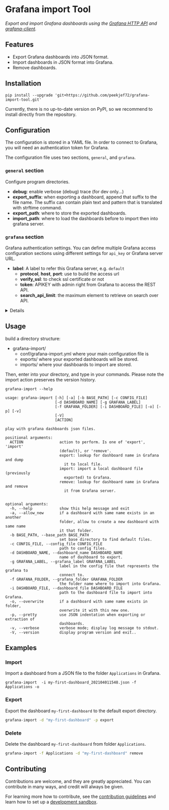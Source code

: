 # Grafana import Tool

_Export and import Grafana dashboards using the [Grafana HTTP API] and
[grafana-client]._


## Features

- Export Grafana dashboards into JSON format.
- Import dashboards in JSON format into Grafana.
- Remove dashboards.


## Installation

```shell
pip install --upgrade 'git+https://github.com/peekjef72/grafana-import-tool.git'
```

Currently, there is no up-to-date version on PyPI, so we recommend to
install directly from the repository.


## Configuration

The configuration is stored in a YAML file. In order to connect to Grafana, you
will need an authentication token for Grafana.

The configuration file uses two sections, `general`, and `grafana`.

### `general` section
Configure program directories.

* **debug**: enable verbose (debug) trace (for dev only...)
* **export_suffix**: when exporting a dashboard, append that suffix to the file name. The suffix can contain plain text and pattern that is translated with strftime command.
* **export_path**: where to store the exported dashboards.
* **import_path**: where to load the dashboards before to import then into grafana server.

### `grafana` section

Grafana authentication settings. You can define multiple Grafana access
configuration sections using different settings for `api_key` or Grafana
server URL.

* **label**: A label to refer this Grafana server, e.g. `default`
  * **protocol**, **host**, **port**: use to build the access url
  * **verify_ssl**: to check ssl certificate or not
  * **token**: APIKEY with admin right from Grafana to access the REST API.
  * **search_api_limit**: the maximum element to retrieve on search over API.

<details>

**Example:**

```yaml
---

  general:
    debug: false
    import_folder: test_import

  grafana:
    default:
      protocol: http
      host: localhost
      port: 3000
      token: "____APIKEY____"
      search_api_limit: 5000
      verify_ssl: true
```
</details>


## Usage

build a directory structure:
- grafana-import/
	- conf/grafana-import.yml
	where your main configuration file is
	- exports/
	where your exported dashboards will be stored.
	- imports/
	where your dashboards to import are stored.

Then, enter into your directory, and type in your commands.
Please note the import action preserves the version history.

`grafana-import --help`
```shell
usage: grafana-import [-h] [-a] [-b BASE_PATH] [-c CONFIG_FILE]
                      [-d DASHBOARD_NAME] [-g GRAFANA_LABEL]
                      [-f GRAFANA_FOLDER] [-i DASHBOARD_FILE] [-o] [-p] [-v]
                      [-V]
                      [ACTION]

play with grafana dashboards json files.

positional arguments:
  ACTION                action to perform. Is one of 'export', 'import'
                        (default), or 'remove'.
                        export: lookup for dashboard name in Grafana and dump
                          it to local file.
                        import: import a local dashboard file (previously 
                          exported) to Grafana.
                        remove: lookup for dashboard name in Grafana and remove
                          it from Grafana server.


optional arguments:
  -h, --help            show this help message and exit
  -a, --allow_new       if a dashboard with same name exists in an another
                        folder, allow to create a new dashboard with same name
                        it that folder.
  -b BASE_PATH, --base_path BASE_PATH
                        set base directory to find default files.
  -c CONFIG_FILE, --config_file CONFIG_FILE
                        path to config files.
  -d DASHBOARD_NAME, --dashboard_name DASHBOARD_NAME
                        name of dashboard to export.
  -g GRAFANA_LABEL, --grafana_label GRAFANA_LABEL
                        label in the config file that represents the grafana to
                        connect to.
  -f GRAFANA_FOLDER, --grafana_folder GRAFANA_FOLDER
                        the folder name where to import into Grafana.
  -i DASHBOARD_FILE, --dashboard_file DASHBOARD_FILE
                        path to the dashboard file to import into Grafana.
  -o, --overwrite       if a dashboard with same name exists in folder,
                        overwrite it with this new one.
  -p, --pretty          use JSON indentation when exporting or extraction of
                        dashboards.
  -v, --verbose         verbose mode; display log message to stdout.
  -V, --version         display program version and exit..

```


## Examples

### Import
Import a dashboard from a JSON file to the folder `Applications` in Grafana.
```shell
grafana-import  -i my-first-dashboard_202104011548.json -f Applications -o
```

### Export
Export the dashboard `my-first-dashboard` to the default export directory.
```bash
grafana-import -d "my-first-dashboard" -p export
```

### Delete
Delete the dashboard `my-first-dashboard` from folder `Applications`.
```bash
grafana-import -f Applications -d "my-first-dashboard" remove
```


## Contributing

Contributions are welcome, and they are greatly appreciated. You can contribute
in many ways, and credit will always be given.

For learning more how to contribute, see the [contribution guidelines] and
learn how to set up a [development sandbox].


[contribution guidelines]: ./CONTRIBUTING.md
[development sandbox]: ./docs/sandbox.md
[Grafana HTTP API]: https://grafana.com/docs/grafana/latest/http_api/
[grafana-client]: https://github.com/panodata/grafana-client
